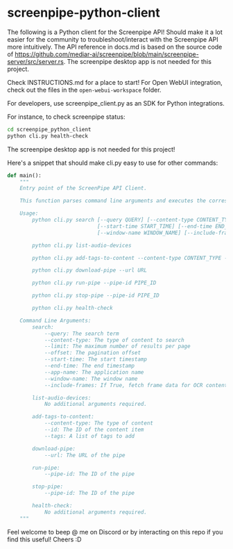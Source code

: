 # screenpipe-python-client
 
The following is a Python client for the Screenpipe API! Should make it a lot easier for the community to troubleshoot/interact with the Screenpipe API more intuitively. The API reference in docs.md is based on the source code of https://github.com/mediar-ai/screenpipe/blob/main/screenpipe-server/src/server.rs. The screenpipe desktop app is not needed for this project. 

Check INSTRUCTIONS.md for a place to start! For Open WebUI integration, check out the files in the `open-webui-workspace` folder.

For developers, use screenpipe_client.py as an SDK for Python integrations.

For instance, to check screenpipe status:
```bash
cd screenpipe_python_client
python cli.py health-check
```
The screenpipe desktop app is not needed for this project!

Here's a snippet that should make cli.py easy to use for other commands:

```python
def main():
    """
    Entry point of the ScreenPipe API Client.

    This function parses command line arguments and executes the corresponding actions based on the provided command.

    Usage:
        python cli.py search [--query QUERY] [--content-type CONTENT_TYPE] [--limit LIMIT] [--offset OFFSET]
                             [--start-time START_TIME] [--end-time END_TIME] [--app-name APP_NAME]
                             [--window-name WINDOW_NAME] [--include-frames]

        python cli.py list-audio-devices

        python cli.py add-tags-to-content --content-type CONTENT_TYPE --id ID --tags TAGS [TAGS ...]

        python cli.py download-pipe --url URL

        python cli.py run-pipe --pipe-id PIPE_ID

        python cli.py stop-pipe --pipe-id PIPE_ID

        python cli.py health-check

    Command Line Arguments:
        search:
            --query: The search term
            --content-type: The type of content to search
            --limit: The maximum number of results per page
            --offset: The pagination offset
            --start-time: The start timestamp
            --end-time: The end timestamp
            --app-name: The application name
            --window-name: The window name
            --include-frames: If True, fetch frame data for OCR content

        list-audio-devices:
            No additional arguments required.

        add-tags-to-content:
            --content-type: The type of content
            --id: The ID of the content item
            --tags: A list of tags to add

        download-pipe:
            --url: The URL of the pipe

        run-pipe:
            --pipe-id: The ID of the pipe

        stop-pipe:
            --pipe-id: The ID of the pipe

        health-check:
            No additional arguments required.
    """
```

Feel welcome to beep @ me on Discord or by interacting on this repo if you find this useful! Cheers :D
